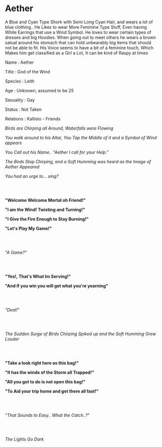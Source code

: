 # Aether

A Blue and Cyan Type Shork with Semi Long Cyan Hair, and wears a lot of blue clothing..
He Likes to wear More Feminine Type Stuff, Even having White Earrings that use a Wind Symbol.
He loves to wear certain types of dresses and big Hoodies.
When going out to meet others he wears a brown satual around his stomach that can hold unbearably big items that should not be able to fit.
His Voice seems to have a bit of a feminine touch, Which Makes him get classified as a Girl a Lot, It can be kind of Raspy at times

<tabs>
<tab id="information" title="General Information">

Name
: Aether

Title
: God of the Wind

Species
: Leith

Age
: Unknown, assumed to be 25

Sexuality
: Gay

Status
: Not Taken

Relations
: Kallisto - Friends

</tab>
<tab id="sample" title="RP Sample">

_Birds are Chirping all Around, Waterfalls were Flowing_

_You walk around to his Altar, You Tap the Middle of it and a Symbol of Wind appears_

_You Call out his Name.. "Aether I call for your Help."_

_The Birds Stop Chirping, and a Soft Humming was heard as the Image of Aether Appeared_

_You had an urge to... sing?_

<br></br>

**"Welcome Welcome Mortal oh Friend!"**

**"I am the Wind! Twisting and Turning!"**

**"I Give the Fire Enough to Stay Burning!"**

**"Let's Play My Game!"**

<br></br>

_"A Game?"_

<br></br>

**"Yes!, That's What Im Serving!"**

**"And If you win you will get what you're yearning"**

<br></br>

_"Deal!"_

<br></br>

_The Sudden Surge of Birds Chirping Spiked up and the Soft Humming Grew Louder_

<br></br>

**"Take a look right here as this bag!"**

**"It has the winds of the Storm all Trapped!"**

**"All you got to do is not open this bag!"**

**"To Aid your trip home and get there all fast!"**

<br></br>

_"That Sounds to Easy.. What the Catch..?"_

<br></br>

_The Lights Go Dark_

</tab>
</tabs>